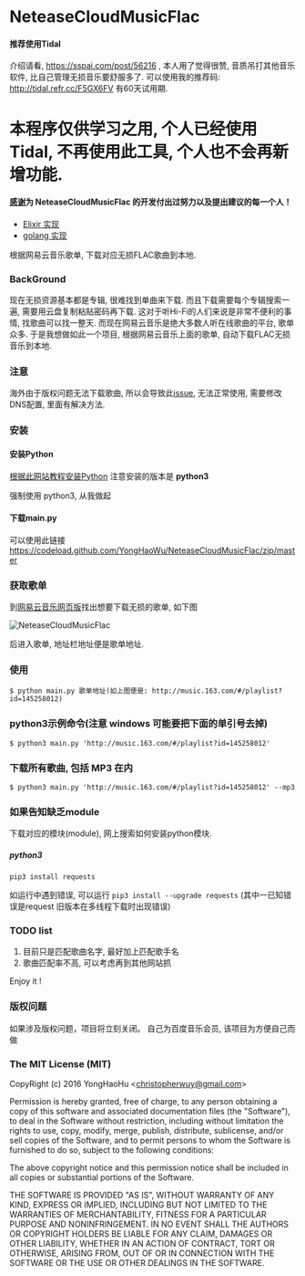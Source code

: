 # NeteaseCloudMusicFlac

#### 推荐使用Tidal
介绍请看, https://sspai.com/post/56216 , 本人用了觉得很赞, 音质吊打其他音乐软件, 比自己管理无损音乐要舒服多了.
可以使用我的推荐码: http://tidal.refr.cc/F5GX6FV
有60天试用期.

# 本程序仅供学习之用, 个人已经使用Tidal, 不再使用此工具, 个人也不会再新增功能.

#### [感谢](https://github.com/imfangli/baidu-music-downloader)为 NeteaseCloudMusicFlac 的开发付出过努力以及提出建议的每一个人！

* [Elixir 实现](https://github.com/YongHaoWu/NeteaseCloudMusicFlacElixir)
* [golang 实现](https://github.com/lifei6671/NeteaseCloudMusicFlac)

根据网易云音乐歌单, 下载对应无损FLAC歌曲到本地.

### BackGround
现在无损资源基本都是专辑, 很难找到单曲来下载.
而且下载需要每个专辑搜索一遍, 需要用云盘复制粘贴密码再下载.
这对于听Hi-Fi的人们来说是非常不便利的事情, 找歌曲可以找一整天.
而现在网易云音乐是绝大多数人听在线歌曲的平台, 歌单众多.
于是我想做如此一个项目, 根据网易云音乐上面的歌单, 自动下载FLAC无损音乐到本地.

### 注意
海外由于版权问题无法下载歌曲, 所以会导致此[issue](https://github.com/YongHaoWu/NeteaseCloudMusicFlac/issues/1), 无法正常使用, 需要修改DNS配置, 里面有解决方法.

### 安装

#### 安装Python
[根据此网站教程安装Python](http://www.liaoxuefeng.com/wiki/001374738125095c955c1e6d8bb493182103fac9270762a000/001374738150500472fd5785c194ebea336061163a8a974000)
注意安装的版本是 **python3**

强制使用 python3, 从我做起

#### 下载main.py
可以使用此链接 https://codeload.github.com/YongHaoWu/NeteaseCloudMusicFlac/zip/master

### 获取歌单
到[网易云音乐网页版](http://music.163.com/#)找出想要下载无损的歌单, 如下图

![NeteaseCloudMusicFlac](https://diycode.b0.upaiyun.com/photo/2018/6d49ed4feb186706a850c0a2be25befe.png)

后进入歌单, 地址栏地址便是歌单地址.

### 使用

	$ python main.py 歌单地址(如上图便是: http://music.163.com/#/playlist?id=145258012)

### python3示例命令(注意 windows 可能要把下面的单引号去掉)

	$ python3 main.py 'http://music.163.com/#/playlist?id=145258012'

### 下载所有歌曲, 包括 MP3 在内

	$ python3 main.py 'http://music.163.com/#/playlist?id=145258012' --mp3

### 如果告知缺乏module
下载对应的模块(module), 网上搜索如何安装python模块.

##### python3
	pip3 install requests

如运行中遇到错误, 可以运行 `pip3 install --upgrade requests`
(其中一已知错误是request 旧版本在多线程下载时出现错误)

### TODO list
1. 目前只是匹配歌曲名字, 最好加上匹配歌手名
2. 歌曲匹配率不高, 可以考虑再到其他网站抓

Enjoy it !

### 版权问题
如果涉及版权问题，项目将立刻关闭。
自己为百度音乐会员, 该项目为方便自己而做


### The MIT License (MIT)

CopyRight (c) 2016 YongHaoHu  &lt;<a href="christopherwuy@gmail.com">christopherwuy@gmail.com</a>&gt;

Permission is hereby granted, free of charge, to any person obtaining a copy
of this software and associated documentation files (the "Software"), to deal
in the Software without restriction, including without limitation the rights
to use, copy, modify, merge, publish, distribute, sublicense, and/or sell
copies of the Software, and to permit persons to whom the Software is
furnished to do so, subject to the following conditions:

The above copyright notice and this permission notice shall be included in
all copies or substantial portions of the Software.

THE SOFTWARE IS PROVIDED "AS IS", WITHOUT WARRANTY OF ANY KIND, EXPRESS OR
IMPLIED, INCLUDING BUT NOT LIMITED TO THE WARRANTIES OF MERCHANTABILITY,
FITNESS FOR A PARTICULAR PURPOSE AND NONINFRINGEMENT. IN NO EVENT SHALL THE
AUTHORS OR COPYRIGHT HOLDERS BE LIABLE FOR ANY CLAIM, DAMAGES OR OTHER
LIABILITY, WHETHER IN AN ACTION OF CONTRACT, TORT OR OTHERWISE, ARISING FROM,
OUT OF OR IN CONNECTION WITH THE SOFTWARE OR THE USE OR OTHER DEALINGS IN
THE SOFTWARE.
